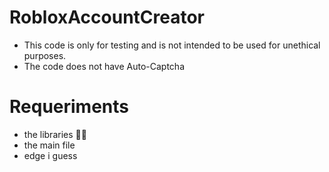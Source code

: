 # RobloxAccountCreator
- This code is only for testing and is not intended to be used for unethical purposes.
- The code does not have Auto-Captcha
# Requeriments
- the libraries 👍🏻
- the main file
- edge i guess
